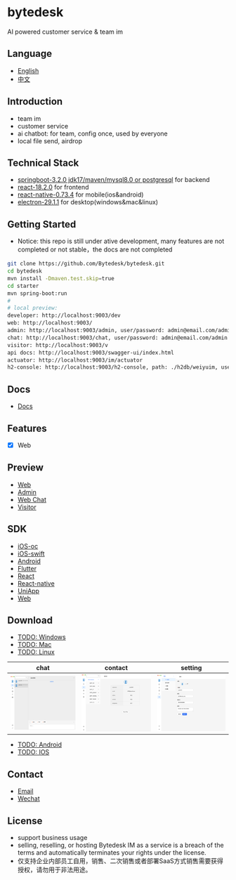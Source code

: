 <!--
 * @Author: jackning 270580156@qq.com
 * @Date: 2024-01-29 16:43:44
 * @LastEditors: jack ning github@bytedesk.com
 * @LastEditTime: 2024-05-06 17:21:33
 * @Description: bytedesk.com https://github.com/Bytedesk/bytedesk
 *   Please be aware of the BSL license restrictions before installing Bytedesk IM –
 *  selling, reselling, or hosting Bytedesk IM as a service is a breach of the terms and automatically terminates your rights under the license.
 *  仅支持企业内部员工自用，严禁用于销售、二次销售或者部署SaaS方式销售
 *  Business Source License 1.1: https://github.com/Bytedesk/bytedesk/blob/main/LICENSE
 *  contact: 270580156@qq.com
 *  联系：270580156@qq.com
 * Copyright (c) 2024 by bytedesk.com, All Rights Reserved.
-->

# bytedesk

AI powered customer service & team im

## Language

- [English](./README.md)
- [中文](./README.zh.md)

## Introduction

- team im
- customer service
- ai chatbot: for team, config once, used by everyone
- local file send, airdrop

## Technical Stack

- [springboot-3.2.0 jdk17/maven/mysql8.0 or postgresql](https://spring.io/projects/spring-boot) for backend
- [react-18.2.0](https://reactjs.org/) for frontend
- [react-native-0.73.4](https://reactnative.dev/) for mobile(ios&android)
- [electron-29.1.1](https://www.electronjs.org/) for desktop(windows&mac&linux)

## Getting Started

- Notice: this repo is still under ative development, many features are not completed or not stable，the docs are not completed

```bash
git clone https://github.com/Bytedesk/bytedesk.git
cd bytedesk
mvn install -Dmaven.test.skip=true
cd starter
mvn spring-boot:run
# 
# local preview:
developer: http://localhost:9003/dev
web: http://localhost:9003/
admin: http://localhost:9003/admin, user/password: admin@email.com/admin
chat: http://localhost:9003/chat, user/password: admin@email.com/admin
visitor: http://localhost:9003/v
api docs: http://localhost:9003/swagger-ui/index.html
actuator: http://localhost:9003/im/actuator
h2-console: http://localhost:9003/h2-console, path: ./h2db/weiyuim, user/password: sa/sa
```

## Docs

- [Docs](https://www.weiyuai.cn/docs/)

## Features

- [x] Web

## Preview

- [Web](https://www.weiyuai.cn/)
- [Admin](https://www.weiyuai.cn/admin)
- [Web Chat](https://www.weiyuai.cn/chat)
- [Visitor](https://www.weiyuai.cn/v)

## SDK

- [iOS-oc](./visitor/oc)
- [iOS-swift](./visitor/swift)
- [Android](./visitor/android)
- [Flutter](./visitor/flutter)
- [React](./visitor/react)
- [React-native](./visitor/react-native)
- [UniApp](./visitor/uniapp)
- [Web](./visitor/web)
<!-- - [Browser-Extension](https://github.com/bytedesk/bytedesk-browser-extension) -->
<!-- - [Vscode-plugin](https://github.com/bytedesk/bytedesk-vscode-plugin) -->

## Download

- [TODO: Windows](https://www.weiyuai.cn/download.html)
- [TODO: Mac](https://www.weiyuai.cn/download.html)
- [TODO: Linux](https://www.weiyuai.cn/download.html)

| chat | contact | setting |
| :----------: | :----------: | :----------: |
| <img src="./images/pc/chat.png" width="250"> | <img src="./images/pc/contact.png" width="250"> | <img src="./images/pc/setting.png" width="250"> |

- [TODO: Android](https://www.weiyuai.cn/download.html)
- [TODO: IOS](https://www.weiyuai.cn/download.html)

## Contact

- [Email](mailto:270580156@qq.com)
- [Wechat](./images/wechat.png)

## License

- support business usage
- selling, reselling, or hosting Bytedesk IM as a service is a breach of the terms and automatically terminates your rights under the license.
- 仅支持企业内部员工自用，销售、二次销售或者部署SaaS方式销售需要获得授权，请勿用于非法用途。

